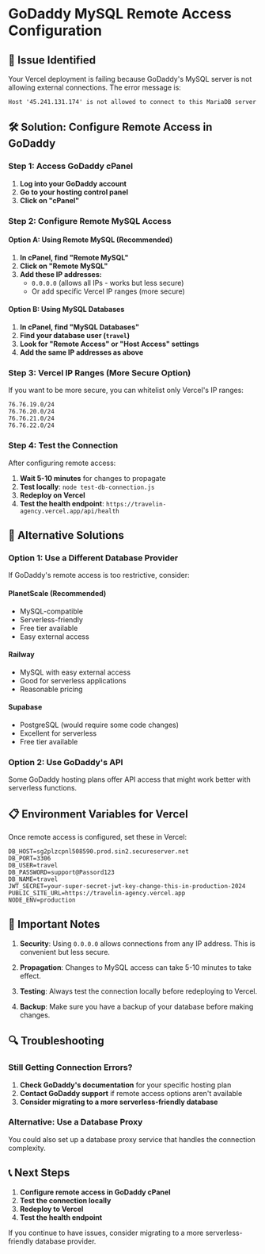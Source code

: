 # GoDaddy MySQL Remote Access Configuration

## 🚨 Issue Identified

Your Vercel deployment is failing because GoDaddy's MySQL server is not allowing external connections. The error message is:

```
Host '45.241.131.174' is not allowed to connect to this MariaDB server
```

## 🛠️ Solution: Configure Remote Access in GoDaddy

### Step 1: Access GoDaddy cPanel

1. **Log into your GoDaddy account**
2. **Go to your hosting control panel**
3. **Click on "cPanel"**

### Step 2: Configure Remote MySQL Access

#### Option A: Using Remote MySQL (Recommended)

1. **In cPanel, find "Remote MySQL"**
2. **Click on "Remote MySQL"**
3. **Add these IP addresses:**
   - `0.0.0.0` (allows all IPs - works but less secure)
   - Or add specific Vercel IP ranges (more secure)

#### Option B: Using MySQL Databases

1. **In cPanel, find "MySQL Databases"**
2. **Find your database user (`travel`)**
3. **Look for "Remote Access" or "Host Access" settings**
4. **Add the same IP addresses as above**

### Step 3: Vercel IP Ranges (More Secure Option)

If you want to be more secure, you can whitelist only Vercel's IP ranges:

```
76.76.19.0/24
76.76.20.0/24
76.76.21.0/24
76.76.22.0/24
```

### Step 4: Test the Connection

After configuring remote access:

1. **Wait 5-10 minutes** for changes to propagate
2. **Test locally**: `node test-db-connection.js`
3. **Redeploy on Vercel**
4. **Test the health endpoint**: `https://travelin-agency.vercel.app/api/health`

## 🔧 Alternative Solutions

### Option 1: Use a Different Database Provider

If GoDaddy's remote access is too restrictive, consider:

#### PlanetScale (Recommended)
- MySQL-compatible
- Serverless-friendly
- Free tier available
- Easy external access

#### Railway
- MySQL with easy external access
- Good for serverless applications
- Reasonable pricing

#### Supabase
- PostgreSQL (would require some code changes)
- Excellent for serverless
- Free tier available

### Option 2: Use GoDaddy's API

Some GoDaddy hosting plans offer API access that might work better with serverless functions.

## 📋 Environment Variables for Vercel

Once remote access is configured, set these in Vercel:

```
DB_HOST=sg2plzcpnl508590.prod.sin2.secureserver.net
DB_PORT=3306
DB_USER=travel
DB_PASSWORD=support@Passord123
DB_NAME=travel
JWT_SECRET=your-super-secret-jwt-key-change-this-in-production-2024
PUBLIC_SITE_URL=https://travelin-agency.vercel.app
NODE_ENV=production
```

## 🚨 Important Notes

1. **Security**: Using `0.0.0.0` allows connections from any IP address. This is convenient but less secure.

2. **Propagation**: Changes to MySQL access can take 5-10 minutes to take effect.

3. **Testing**: Always test the connection locally before redeploying to Vercel.

4. **Backup**: Make sure you have a backup of your database before making changes.

## 🔍 Troubleshooting

### Still Getting Connection Errors?

1. **Check GoDaddy's documentation** for your specific hosting plan
2. **Contact GoDaddy support** if remote access options aren't available
3. **Consider migrating to a more serverless-friendly database**

### Alternative: Use a Database Proxy

You could also set up a database proxy service that handles the connection complexity.

## 📞 Next Steps

1. **Configure remote access in GoDaddy cPanel**
2. **Test the connection locally**
3. **Redeploy to Vercel**
4. **Test the health endpoint**

If you continue to have issues, consider migrating to a more serverless-friendly database provider.
